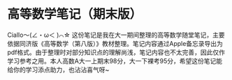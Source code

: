# 高等数学笔记（期末版）

Ciallo～(∠・ω＜ )⌒☆ 这份笔记是我在大一期间整理的高等数学随堂笔记，主要依据同济版《高等数学（第八版）》教材整理。笔记内容通过Apple备忘录导出为pdf格式。由于整理时对部分知识点的理解尚浅，笔记内容也不太完善，因此仅作学习参考之用。本人高数A大一上期末98分，大一下裸考95分，希望这份笔记能给你的学习添点助力，也沾沾喜气呀~
